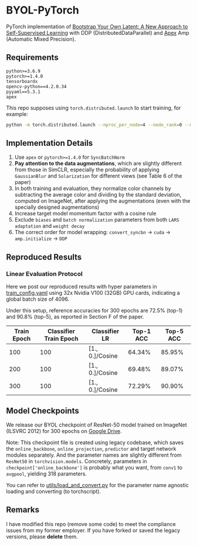 # BYOL-PyTorch

PyTorch implementation of [Bootstrap Your Own Latent: A New Approach to Self-Supervised Learning](https://arxiv.org/abs/2006.07733) with DDP (DistributedDataParallel) and [Apex](https://github.com/NVIDIA/apex) Amp (Automatic Mixed Precision).


## Requirements

```
python>=3.6.9
pytorch>=1.4.0
tensorboardx
opencv-python==4.2.0.34
pyyaml==5.3.1
apex
```

This repo supposes using `torch.distributed.launch` to start training, for example:

```bash
python -m torch.distributed.launch --nproc_per_node=4 --node_rank=0 --master_addr="127.0.0.1" --master_port=12345 byol_main.py
```

## Implementation Details

1. Use `apex` or `pytorch>=1.4.0` for `SyncBatchNorm`
2. **Pay attention to the data augmentations**, which are slightly different from those in SimCLR, especially the probability of applying `GaussianBlur` and `Solarization` for different views (see Table 6 of the paper)
3. In both training and evaluation, they normalize color channels by subtracting the average color and dividing by the standard deviation, computed on ImageNet, after applying the augmentations (even with the specially designed augmentations)
4. Increase target model momentum factor with a cosine rule
5. Exclude `biases` and `batch normalization` parameters from both `LARS adaptation` and `weight decay`
6. The correct order for model wrapping: `convert_syncbn` -> `cuda` -> `amp.initialize` -> `DDP`


## Reproduced Results

### Linear Evaluation Protocol

Here we post our reproduced results with hyper parameters in [train_config.yaml](./config/train_config.yaml) using 32x Nvidia V100 (32GB) GPU cards, indicating a global batch size of 4096.

Under this setup, reference accuracies for 300 epochs are 72.5% (top-1) and 90.8% (top-5), as reported in Section F of the paper.

| Train Epoch | Classifier Train Epoch | Classifier LR   | Top-1 ACC | Top-5 ACC |
|-------------|------------------------|-----------------|-----------|-----------|
| 100         | 100                    | [1., 0.]/Cosine | 64.34%    | 85.95%    |
| 200         | 100                    | [1., 0.]/Cosine | 69.48%    | 89.07%    |
| 300         | 100                    | [1., 0.]/Cosine | 72.29%    | 90.90%    |


## Model Checkpoints

We release our BYOL checkpoint of ResNet-50 model trained on ImageNet (ILSVRC 2012) for 300 epochs on [Google Drive](https://drive.google.com/file/d/1TLZHDbV-qQlLjkR8P0LZaxzwEE6O_7g1/view?usp=sharing).

Note:
This checkpoint file is created using legacy codebase, which saves the `online_backbone`, `online_projection`, `predictor` and target network modules separately. And the parameter names are slightly different from `ResNet50` in `torchvision.models`.
Concretely, parameters in `checkpoint['online_backbone']` is probably what you want, from `conv1` to `avgpool`, yielding 318 parameters.

You can refer to [utils/load_and_convert.py](./utils/load_and_convert.py) for the parameter name agnostic loading and converting (to torchscript).

## Remarks

I have modified this repo (remove some code) to meet the compliance issues from my former employer.
If you have forked or saved the legacy versions, please **delete** them.
